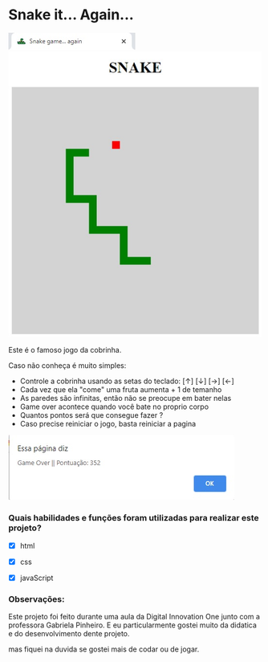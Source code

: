 # Snake it... Again...

![Screenshot](img/titulo.jpg)
![Screenshot](img/snake.jpg)

Este é o famoso jogo da cobrinha. 

Caso não conheça é muito simples: 
- Controle a cobrinha usando as setas do teclado: [↑] [↓] [→] [←]
- Cada vez que ela "come" uma fruta aumenta + 1 de temanho
- As paredes são infinitas, então não se preocupe em bater nelas
- Game over acontece quando você bate no proprio corpo
- Quantos pontos será que consegue fazer ?
- Caso precise reiniciar o jogo, basta reiniciar a pagina

![Screenshot](img/alerta.jpg)

### Quais habilidades e funções foram utilizadas para realizar este projeto?

- [x] html
- [x] css
- [x] javaScript


### Observações:

Este projeto foi feito durante uma aula da Digital Innovation One 
junto com a professora Gabriela Pinheiro.
E eu particularmente gostei muito da didatica e do desenvolvimento
dente projeto. 

mas fiquei na duvida se gostei mais de codar ou de jogar.
